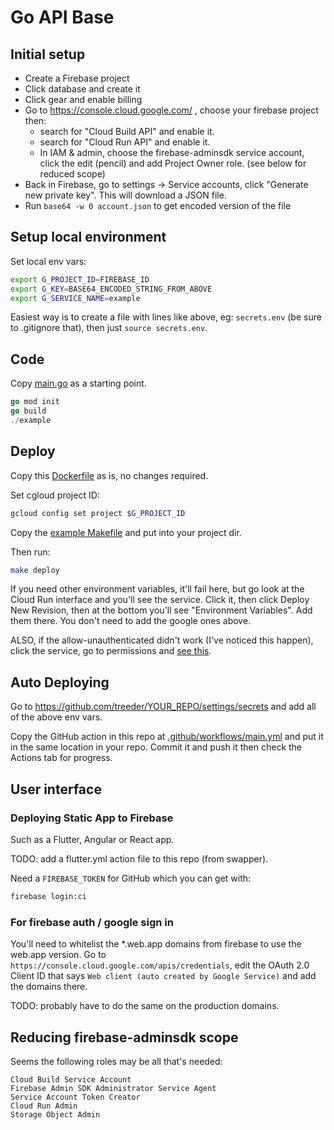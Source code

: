 # Go API Base

## Initial setup

* Create a Firebase project
* Click database and create it
* Click gear and enable billing
* Go to https://console.cloud.google.com/ , choose your firebase project then:
  * search for "Cloud Build API" and enable it.
  * search for "Cloud Run API" and enable it.
  * In IAM & admin, choose the firebase-adminsdk service account, click the edit (pencil) and add Project Owner role. (see below for reduced scope)
* Back in Firebase, go to settings -> Service accounts, click "Generate new private key". This will download a JSON file. 
* Run `base64 -w 0 account.json` to get encoded version of the file

## Setup local environment

Set local env vars:

```sh
export G_PROJECT_ID=FIREBASE_ID
export G_KEY=BASE64_ENCODED_STRING_FROM_ABOVE
export G_SERVICE_NAME=example
```

Easiest way is to create a file with lines like above, eg: `secrets.env` (be sure to .gitignore that), then 
just `source secrets.env`. 

## Code

Copy [main.go](example/main.go) as a starting point.

```go
go mod init
go build
./example
```

## Deploy

Copy this [Dockerfile](example/Dockerfile) as is, no changes required.

Set cgloud project ID:

```sh
gcloud config set project $G_PROJECT_ID
```

Copy the [example Makefile](example/Makefile) and put into your project dir.

Then run:

```sh
make deploy
```

If you need other environment variables, it'll fail here, but go look at the Cloud Run interface and you'll see the service. Click it, then click Deploy New Revision, then at the bottom you'll see "Environment Variables". Add them there. You don't need to add the google ones above. 

ALSO, if the allow-unauthenticated didn't work (I've noticed this happen), click the service, go to permissions and [see this](https://cloud.google.com/run/docs/securing/managing-access?authuser=1&_ga=2.204426711.-650445000.1578069338#making_a_service_public).

## Auto Deploying

Go to https://github.com/treeder/YOUR_REPO/settings/secrets and add all of the above env vars.

Copy the GitHub action in this repo at [.github/workflows/main.yml](.github/worksflows/main.yml) and put
it in the same location in your repo. Commit it and push it then check the Actions tab for progress.

## User interface

### Deploying Static App to Firebase

Such as a Flutter, Angular or React app.

TODO: add a flutter.yml action file to this repo (from swapper). 

Need a `FIREBASE_TOKEN` for GitHub which you can get with:

```sh
firebase login:ci
```

### For firebase auth / google sign in

You'll need to whitelist the \*.web.app domains from firebase to use the web.app version. Go to `https://console.cloud.google.com/apis/credentials`, edit the OAuth 2.0 Client ID that says `Web client (auto created by Google Service)` and add the domains there. 

TODO: probably have to do the same on the production domains.


## Reducing firebase-adminsdk scope

Seems the following roles may be all that's needed:

```
Cloud Build Service Account
Firebase Admin SDK Administrator Service Agent
Service Account Token Creator
Cloud Run Admin
Storage Object Admin
```
